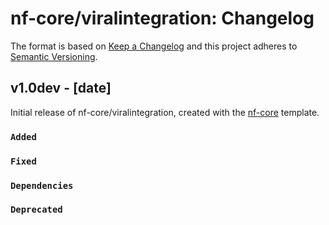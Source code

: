 # nf-core/viralintegration: Changelog

The format is based on [Keep a Changelog](https://keepachangelog.com/en/1.0.0/)
and this project adheres to [Semantic Versioning](https://semver.org/spec/v2.0.0.html).

## v1.0dev - [date]

Initial release of nf-core/viralintegration, created with the [nf-core](https://nf-co.re/) template.

### `Added`

### `Fixed`

### `Dependencies`

### `Deprecated`
